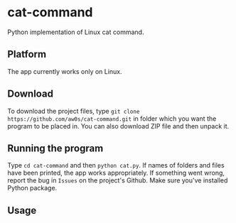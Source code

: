 # cat-command
Python implementation of Linux cat command.

## Platform
The app currently works only on Linux.

## Download
To download the project files, type `git clone https://github.com/aw0s/cat-command.git` in folder which you want the program to be placed in. You can also download ZIP file and then unpack it.

## Running the program
Type `cd cat-command` and then `python cat.py`. If names of folders and files have been printed, the app works appropriately. If something went wrong, report the bug in `Issues` on the project's Github. Make sure you've installed Python package.

## Usage

